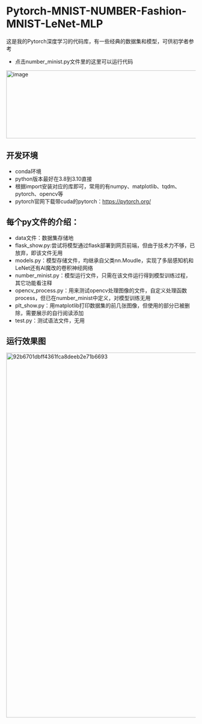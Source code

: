 # Pytorch-MNIST-NUMBER-Fashion-MNIST-LeNet-MLP
这是我的Pytorch深度学习的代码库，有一些经典的数据集和模型，可供初学者参考

+ 点击number_minist.py文件里的这里可以运行代码
<img width="678" height="181" alt="image" src="https://github.com/user-attachments/assets/61aeff4e-c275-42c7-8a93-dbfc04ac9e03" />

## 开发环境
+ conda环境
+ python版本最好在3.8到3.10直接
+ 根据import安装对应的库即可，常用的有numpy、matplotlib、tqdm、pytorch、opencv等
+ pytorch官网下载带cuda的pytorch：https://pytorch.org/

## 每个py文件的介绍：
+ data文件：数据集存储地
+ flask_show.py:尝试将模型通过flask部署到网页前端，但由于技术力不够，已放弃，即该文件无用
+ models.py：模型存储文件，均继承自父类nn.Moudle，实现了多层感知机和LeNet还有AI魔改的卷积神经网络
+ number_minist.py：模型运行文件，只需在该文件运行得到模型训练过程，其它功能看注释
+ opencv_process.py：用来测试opencv处理图像的文件，自定义处理函数process，但已在number_minist中定义，对模型训练无用
+ plt_show.py：用matplotlib打印数据集的前几张图像，但使用的部分已被删除，需要展示的自行阅读添加
+ test.py：测试语法文件，无用

## 运行效果图
<img width="1880" height="971" alt="92b6701dbff4361fca8deeb2e71b6693" src="https://github.com/user-attachments/assets/ce1e65f6-6a1a-43df-8c4c-59d4dddbec93" />



